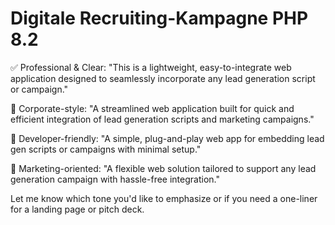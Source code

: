 # Digitale Recruiting-Kampagne PHP 8.2
✅ Professional & Clear:
"This is a lightweight, easy-to-integrate web application designed to seamlessly incorporate any lead generation script or campaign."

💼 Corporate-style:
"A streamlined web application built for quick and efficient integration of lead generation scripts and marketing campaigns."

🧩 Developer-friendly:
"A simple, plug-and-play web app for embedding lead gen scripts or campaigns with minimal setup."

📣 Marketing-oriented:
"A flexible web solution tailored to support any lead generation campaign with hassle-free integration."

Let me know which tone you'd like to emphasize or if you need a one-liner for a landing page or pitch deck.
